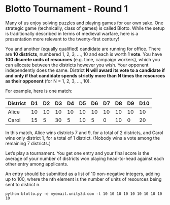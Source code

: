 # Blotto Tournament - Round 1
Many of us enjoy solving puzzles and playing games for our own sake. One strategic game (technically, class of games) is called Blotto. While the setup is traditionally described in terms of medieval warfare, here is a presentation more relevant to the twenty-first century!

You and another (equally qualified) candidate are running for office. There are **10 districts**, numbered 1, 2, 3, …, 10 and each is worth **1 vote**. You have **100 discrete units of resources** (e.g. time, campaign workers), which you can allocate between the districts however you wish. Your opponent independently does the same. District **N  will award its vote to a candidate if and only if that candidate spends strictly more than N times the resources as their opponent** (for N = 1, 2, 3, …, 10).

For example, here is one match:

|District|D1|D2|D3|D4|D5|D6|D7|D8|D9|D10|
|-|-|-|-|-|-|-|-|-|-|-|
|Alice|10|10|10|10|10|10|10|10|10|10|
|Carol|15|5|30|5|10|5|0|10|0|20|


In this match, Alice wins districts 7 and 9, for a total of 2 districts, and Carol wins only district 1, for a total of 1 district. (Nobody wins a vote among the remaining 7 districts.)

Let’s play a tournament. You get one entry and your final score is the average of your number of districts won playing head-to-head against each other entry among applicants.

An entry should be submitted as a list of 10 non-negative integers, adding up to 100, where the nth element is the number of units of resources being sent to district n.

```
python blotto.py -e myemail.unity3d.com -l 10 10 10 10 10 10 10 10 10 10
```
